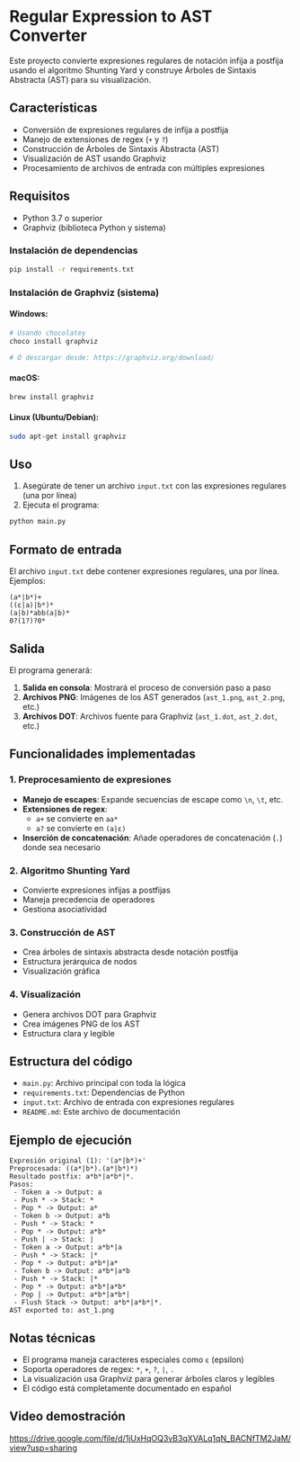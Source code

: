 # Regular Expression to AST Converter

Este proyecto convierte expresiones regulares de notación infija a postfija usando el algoritmo Shunting Yard y construye Árboles de Sintaxis Abstracta (AST) para su visualización.

## Características

- Conversión de expresiones regulares de infija a postfija
- Manejo de extensiones de regex (`+` y `?`)
- Construcción de Árboles de Sintaxis Abstracta (AST)
- Visualización de AST usando Graphviz
- Procesamiento de archivos de entrada con múltiples expresiones

## Requisitos

- Python 3.7 o superior
- Graphviz (biblioteca Python y sistema)

### Instalación de dependencias

```bash
pip install -r requirements.txt
```

### Instalación de Graphviz (sistema)

#### Windows:
```bash
# Usando chocolatey
choco install graphviz

# O descargar desde: https://graphviz.org/download/
```

#### macOS:
```bash
brew install graphviz
```

#### Linux (Ubuntu/Debian):
```bash
sudo apt-get install graphviz
```

## Uso

1. Asegúrate de tener un archivo `input.txt` con las expresiones regulares (una por línea)
2. Ejecuta el programa:

```bash
python main.py
```

## Formato de entrada

El archivo `input.txt` debe contener expresiones regulares, una por línea. Ejemplos:

```
(a*|b*)+
((ε|a)|b*)*
(a|b)*abb(a|b)*
0?(1?)?0*
```

## Salida

El programa generará:

1. **Salida en consola**: Mostrará el proceso de conversión paso a paso
2. **Archivos PNG**: Imágenes de los AST generados (`ast_1.png`, `ast_2.png`, etc.)
3. **Archivos DOT**: Archivos fuente para Graphviz (`ast_1.dot`, `ast_2.dot`, etc.)

## Funcionalidades implementadas

### 1. Preprocesamiento de expresiones
- **Manejo de escapes**: Expande secuencias de escape como `\n`, `\t`, etc.
- **Extensiones de regex**: 
  - `a+` se convierte en `aa*`
  - `a?` se convierte en `(a|ε)`
- **Inserción de concatenación**: Añade operadores de concatenación (`.`) donde sea necesario

### 2. Algoritmo Shunting Yard
- Convierte expresiones infijas a postfijas
- Maneja precedencia de operadores
- Gestiona asociatividad

### 3. Construcción de AST
- Crea árboles de sintaxis abstracta desde notación postfija
- Estructura jerárquica de nodos
- Visualización gráfica

### 4. Visualización
- Genera archivos DOT para Graphviz
- Crea imágenes PNG de los AST
- Estructura clara y legible

## Estructura del código

- `main.py`: Archivo principal con toda la lógica
- `requirements.txt`: Dependencias de Python
- `input.txt`: Archivo de entrada con expresiones regulares
- `README.md`: Este archivo de documentación

## Ejemplo de ejecución

```
Expresión original (1): '(a*|b*)+'
Preprocesada: ((a*|b*).(a*|b*)*)
Resultado postfix: a*b*|a*b*|*.
Pasos:
 - Token a -> Output: a
 - Push * -> Stack: *
 - Pop * -> Output: a*
 - Token b -> Output: a*b
 - Push * -> Stack: *
 - Pop * -> Output: a*b*
 - Push | -> Stack: |
 - Token a -> Output: a*b*|a
 - Push * -> Stack: |*
 - Pop * -> Output: a*b*|a*
 - Token b -> Output: a*b*|a*b
 - Push * -> Stack: |*
 - Pop * -> Output: a*b*|a*b*
 - Pop | -> Output: a*b*|a*b*|
 - Flush Stack -> Output: a*b*|a*b*|*.
AST exported to: ast_1.png
```

## Notas técnicas

- El programa maneja caracteres especiales como `ε` (epsilon)
- Soporta operadores de regex: `*`, `+`, `?`, `|`, `.`
- La visualización usa Graphviz para generar árboles claros y legibles
- El código está completamente documentado en español

## Video demostración
https://drive.google.com/file/d/1jUxHqOQ3vB3qXVALq1qN_BACNfTM2JaM/view?usp=sharing
